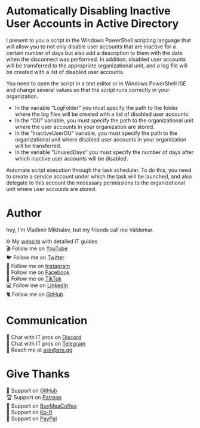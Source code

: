 # Automatically Disabling Inactive User Accounts in Active Directory

I present to you a script in the Windows PowerShell scripting language that will allow you to not only disable user accounts that are inactive for a certain number of days but also add a description to them with the date when the disconnect was performed. In addition, disabled user accounts will be transferred to the appropriate organizational unit, and a log file will be created with a list of disabled user accounts.

You need to open the script in a text editor or in Windows PowerShell ISE and change several values so that the script runs correctly in your organization.

* In the variable “LogFolder” you must specify the path to the folder where the log files will be created with a list of disabled user accounts.
* In the “OU” variable, you must specify the path to the organizational unit where the user accounts in your organization are stored.
* In the “InactiveUserOU” variable, you must specify the path to the organizational unit where disabled user accounts in your organization will be transferred.
* In the variable “UnusedDays” you must specify the number of days after which inactive user accounts will be disabled.

Automate script execution through the task scheduler. To do this, you need to create a service account under which the task will be launched, and also delegate to this account the necessary permissions to the organizational unit where user accounts are stored.

# Author
hey, I’m Vladimir Mikhalev, but my friends call me Valdemar.

🌐 My [website](https://www.heyvaldemar.com/) with detailed IT guides\
🎬 Follow me on [YouTube](https://www.youtube.com/channel/UCf85kQ0u1sYTTTyKVpxrlyQ?sub_confirmation=1)\
🐦 Follow me on [Twitter](https://twitter.com/heyValdemar)\
🎨 Follow me on [Instagram](https://www.instagram.com/heyvaldemar/)\
🎸 Follow me on [Facebook](https://www.facebook.com/heyValdemarFB/)\
🎥 Follow me on [TikTok](https://www.tiktok.com/@heyvaldemar)\
💻 Follow me on [LinkedIn](https://www.linkedin.com/in/heyvaldemar/)\
🐈 Follow me on [GitHub](https://github.com/heyvaldemar)

# Communication
👾 Chat with IT pros on [Discord](https://discord.com/invite/D7fGMYjdR9)\
🚀 Chat with IT pros on [Telegram](https://t.me/heyValdemarCOMchat)\
📧 Reach me at ask@sre.gg

# Give Thanks
💎 Support on [GitHub](https://github.com/sponsors/heyValdemar)\
🏆 Support on [Patreon](https://www.patreon.com/heyValdemar)\
🥤 Support on [BuyMeaCoffee](https://www.buymeacoffee.com/heyValdemar)\
🍪 Support on [Ko-fi](https://ko-fi.com/heyValdemar)\
💖 Support on [PayPal](https://www.paypal.com/paypalme/heyValdemarCOM)

